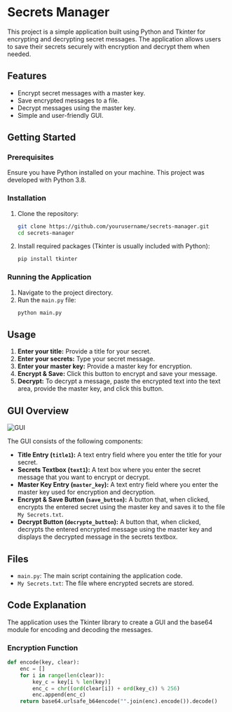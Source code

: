 # Secrets Manager

This project is a simple application built using Python and Tkinter for encrypting and decrypting secret messages. The application allows users to save their secrets securely with encryption and decrypt them when needed.

## Features

- Encrypt secret messages with a master key.
- Save encrypted messages to a file.
- Decrypt messages using the master key.
- Simple and user-friendly GUI.

## Getting Started

### Prerequisites

Ensure you have Python installed on your machine. This project was developed with Python 3.8.

### Installation

1. Clone the repository:
    ```bash
    git clone https://github.com/yourusername/secrets-manager.git
    cd secrets-manager
    ```

2. Install required packages (Tkinter is usually included with Python):
    ```bash
    pip install tkinter
    ```

### Running the Application

1. Navigate to the project directory.
2. Run the `main.py` file:
    ```bash
    python main.py
    ```

## Usage

1. **Enter your title:** Provide a title for your secret.
2. **Enter your secrets:** Type your secret message.
3. **Enter your master key:** Provide a master key for encryption.
4. **Encrypt & Save:** Click this button to encrypt and save your message.
5. **Decrypt:** To decrypt a message, paste the encrypted text into the text area, provide the master key, and click this button.

## GUI Overview

![GUI](https://github.com/YusufCelebii/SecretNotes/assets/95516451/0ee53f99-6430-4b48-b0d6-79df879086a7)

The GUI consists of the following components:

- **Title Entry (`title1`):** A text entry field where you enter the title for your secret.
- **Secrets Textbox (`text1`):** A text box where you enter the secret message that you want to encrypt or decrypt.
- **Master Key Entry (`master_key`):** A text entry field where you enter the master key used for encryption and decryption.
- **Encrypt & Save Button (`save_button`):** A button that, when clicked, encrypts the entered secret using the master key and saves it to the file `My Secrets.txt`.
- **Decrypt Button (`decrypte_button`):** A button that, when clicked, decrypts the entered encrypted message using the master key and displays the decrypted message in the secrets textbox.


## Files

- `main.py`: The main script containing the application code.
- `My Secrets.txt`: The file where encrypted secrets are stored.

## Code Explanation

The application uses the Tkinter library to create a GUI and the base64 module for encoding and decoding the messages.

### Encryption Function
```python
def encode(key, clear):
    enc = []
    for i in range(len(clear)):
        key_c = key[i % len(key)]
        enc_c = chr((ord(clear[i]) + ord(key_c)) % 256)
        enc.append(enc_c)
    return base64.urlsafe_b64encode("".join(enc).encode()).decode()
